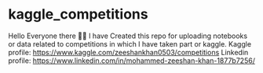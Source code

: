 # kaggle_competitions
Hello Everyone there 👋🏻
I have Created this repo for uploading notebooks or data related to competitions in which I have taken part or kaggle. 
Kaggle profile: https://www.kaggle.com/zeeshankhan0503/competitions
Linkedin profile: https://www.linkedin.com/in/mohammed-zeeshan-khan-1877b7256/
